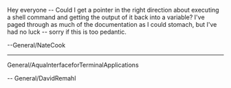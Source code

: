 Hey everyone -- Could I get a pointer in the right direction about executing a shell command and getting the output of it back into a variable?  I've paged through as much of the documentation as I could stomach, but I've had no luck -- sorry if this is too pedantic.

--General/NateCook

----

General/AquaInterfaceforTerminalApplications

-- General/DavidRemahl